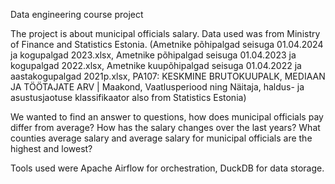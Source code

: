 Data engineering course project

The project is about municipal officials salary. Data used was from Ministry of Finance and Statistics Estonia.
(Ametnike põhipalgad seisuga 01.04.2024 ja kogupalgad 2023.xlsx,
Ametnike põhipalgad seisuga 01.04.2023 ja kogupalgad 2022.xlsx,
Ametnike kuupõhipalgad seisuga 01.04.2022 ja aastakogupalgad 2021p.xlsx,
PA107: KESKMINE BRUTOKUUPALK, MEDIAAN JA TÖÖTAJATE ARV | Maakond, Vaatlusperiood ning Näitaja,
haldus- ja asustusjaotuse klassifikaator also from Statistics Estonia)

We wanted to find an answer to questions, how does municipal officials pay differ from average? How has the salary changes over the last years? What counties average salary 
and average salary for municipal officials are the highest and lowest?

Tools used were Apache Airflow for orchestration, DuckDB for data storage. 
